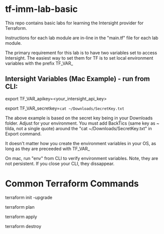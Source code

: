 # tf-imm-lab-basic


This repo contains basic labs for learning the Intersight provider for Terraform.

  Instructions for each lab module are in-line in the "main.tf" file
  for each lab module.

The primary requirement for this lab is to have two variables set to access Intersight.
The easiest way to set them for TF is to set local environment variables with the prefix TF_VAR_

## Intersight Variables (Mac Example) - run from CLI:
export TF_VAR_apikey=<your_intersight_api_key>

export TF_VAR_secretkey=`cat ~/Downloads/SecretKey.txt` 

The above example is based on the secret key being in your Downloads folder.  Adjust for your environment.
You must add BackTics (same key as ~ tilda, not a single quote) around the "cat ~/Downloads/SecretKey.txt" in Export command.

It doesn't matter how you create the environment variables in your OS, as long as they are preceeded with TF_VAR_

On mac, run "env" from CLI to verify environment variables.  Note, they are not persistent.  If you close your CLI, they dissappear.

# Common Terraform Commands
terraform init -upgrade

terraform plan

terraform apply

terraform destroy
